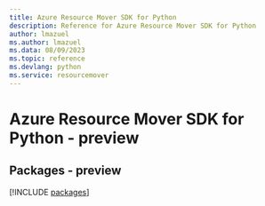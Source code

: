 ```yaml
---
title: Azure Resource Mover SDK for Python
description: Reference for Azure Resource Mover SDK for Python
author: lmazuel
ms.author: lmazuel
ms.data: 08/09/2023
ms.topic: reference
ms.devlang: python
ms.service: resourcemover
---
```

# Azure Resource Mover SDK for Python - preview
## Packages - preview
[!INCLUDE [packages](resource-mover-index.md)]